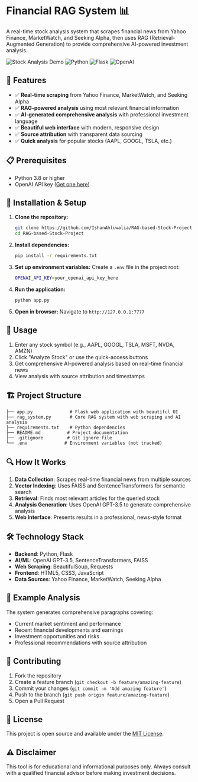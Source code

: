 # Financial RAG System 📊

A real-time stock analysis system that scrapes financial news from Yahoo Finance, MarketWatch, and Seeking Alpha, then uses RAG (Retrieval-Augmented Generation) to provide comprehensive AI-powered investment analysis.

![Stock Analysis Demo](https://img.shields.io/badge/demo-live-brightgreen)
![Python](https://img.shields.io/badge/python-3.8%2B-blue)
![Flask](https://img.shields.io/badge/flask-web%20app-red)
![OpenAI](https://img.shields.io/badge/OpenAI-GPT--3.5-orange)

## 🚀 Features

- ✅ **Real-time scraping** from Yahoo Finance, MarketWatch, and Seeking Alpha
- ✅ **RAG-powered analysis** using most relevant financial information  
- ✅ **AI-generated comprehensive analysis** with professional investment language
- ✅ **Beautiful web interface** with modern, responsive design
- ✅ **Source attribution** with transparent data sourcing
- ✅ **Quick analysis** for popular stocks (AAPL, GOOGL, TSLA, etc.)

## 📋 Prerequisites

- Python 3.8 or higher
- OpenAI API key ([Get one here](https://platform.openai.com/api-keys))

## 🔧 Installation & Setup

1. **Clone the repository:**
   ```bash
   git clone https://github.com/IshanAhluwalia/RAG-based-Stock-Project.git
   cd RAG-based-Stock-Project
   ```

2. **Install dependencies:**
   ```bash
   pip install -r requirements.txt
   ```

3. **Set up environment variables:**
   Create a `.env` file in the project root:
   ```bash
   OPENAI_API_KEY=your_openai_api_key_here
   ```

4. **Run the application:**
   ```bash
   python app.py
   ```

5. **Open in browser:**
   Navigate to `http://127.0.0.1:7777`

## 🎯 Usage

1. Enter any stock symbol (e.g., AAPL, GOOGL, TSLA, MSFT, NVDA, AMZN)
2. Click "Analyze Stock" or use the quick-access buttons
3. Get comprehensive AI-powered analysis based on real-time financial news
4. View analysis with source attribution and timestamps

## 🏗️ Project Structure

```
├── app.py              # Flask web application with beautiful UI
├── rag_system.py       # Core RAG system with web scraping and AI analysis
├── requirements.txt    # Python dependencies
├── README.md          # Project documentation
├── .gitignore         # Git ignore file
└── .env              # Environment variables (not tracked)
```

## 🔍 How It Works

1. **Data Collection**: Scrapes real-time financial news from multiple sources
2. **Vector Indexing**: Uses FAISS and SentenceTransformers for semantic search
3. **Retrieval**: Finds most relevant articles for the queried stock
4. **Analysis Generation**: Uses OpenAI GPT-3.5 to generate comprehensive analysis
5. **Web Interface**: Presents results in a professional, news-style format

## 🛠️ Technology Stack

- **Backend**: Python, Flask
- **AI/ML**: OpenAI GPT-3.5, SentenceTransformers, FAISS
- **Web Scraping**: BeautifulSoup, Requests
- **Frontend**: HTML5, CSS3, JavaScript
- **Data Sources**: Yahoo Finance, MarketWatch, Seeking Alpha

## 📝 Example Analysis

The system generates comprehensive paragraphs covering:
- Current market sentiment and performance
- Recent financial developments and earnings
- Investment opportunities and risks
- Professional recommendations with source attribution

## 🤝 Contributing

1. Fork the repository
2. Create a feature branch (`git checkout -b feature/amazing-feature`)
3. Commit your changes (`git commit -m 'Add amazing feature'`)
4. Push to the branch (`git push origin feature/amazing-feature`)
5. Open a Pull Request

## 📄 License

This project is open source and available under the [MIT License](LICENSE).

## ⚠️ Disclaimer

This tool is for educational and informational purposes only. Always consult with a qualified financial advisor before making investment decisions.